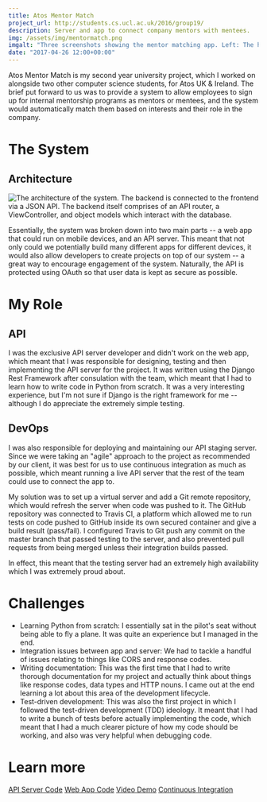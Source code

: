 ```yaml
---
title: Atos Mentor Match
project_url: http://students.cs.ucl.ac.uk/2016/group19/
description: Server and app to connect company mentors with mentees.
img: /assets/img/mentormatch.png
imgalt: "Three screenshots showing the mentor matching app. Left: The home screen showing available programs. Middle: A page showing information about a certain program. Right: The signup page for the program"
date: "2017-04-26 12:00+00:00"
---
```


Atos Mentor Match is my second year university project, which I worked on
alongside two other computer science students, for Atos UK & Ireland. The brief
put forward to us was to provide a system to allow employees to sign up for
internal mentorship programs as mentors or mentees, and the system would
automatically match them based on interests and their role in the company.

# The System

## Architecture

![The architecture of the system. The backend is connected to the frontend via a JSON API. The backend itself comprises of an API router, a ViewController, and object models which interact with the database.]({{site.url}}/assets/img/mentormatch-arch.png)

Essentially, the system was broken down into two main parts -- a web app that
could run on mobile devices, and an API server. This meant that not only could
we potentially build many different apps for different devices, it would also
allow developers to create projects on top of our system -- a great way to
encourage engagement of the system. Naturally, the API is protected using OAuth
so that user data is kept as secure as possible.

# My Role

## API

I was the exclusive API server developer and didn't work on the web app, which
meant that I was responsible for designing, testing and then implementing the
API server for the project. It was written using the Django Rest Framework after
consulation with the team, which meant that I had to learn how to write code in
Python from scratch. It was a very interesting experience, but I'm not sure if
Django is the right framework for me -- although I do appreciate the extremely
simple testing.

## DevOps

I was also responsible for deploying and maintaining our API staging server.
Since we were taking an "agile" approach to the project as recommended by our
client, it was best for us to use continuous integration as much as possible,
which meant running a live API server that the rest of the team could use to
connect the app to.

My solution was to set up a virtual server and add a Git remote repository,
which would refresh the server when code was pushed to it. The GitHub repository
was connected to Travis CI, a platform which allowed me to run tests on code
pushed to GitHub inside its own secured container and give a build result
(pass/fail). I configured Travis to Git push any commit on the master branch
that passed testing to the server, and also prevented pull requests from being
merged unless their integration builds passed.

In effect, this meant that the testing server had an extremely high availability
which I was extremely proud about.

# Challenges

* Learning Python from scratch: I essentially sat in the pilot's seat without
  being able to fly a plane. It was quite an experience but I managed in the
  end.
* Integration issues between app and server: We had to tackle a handful of
  issues relating to things like CORS and response codes.
* Writing documentation: This was the first time that I had to write thorough
  documentation for my project and actually think about things like response
  codes, data types and HTTP nouns. I came out at the end learning a lot about
  this area of the development lifecycle.
* Test-driven development: This was also the first project in which I followed
  the test-driven development (TDD) ideology. It meant that I had to write a
  bunch of tests before actually implementing the code, which meant that I had a
  much clearer picture of how my code should be working, and also was very
  helpful when debugging code.

# Learn more

<div class="buttons">
<a href="https://github.com/mbellgb/syseng19-code" class="button"><i data-feather="github"></i> API Server Code</a>
<a href="https://github.com/mbellgb/syseng19-webapp" class="button"><i data-feather="github"></i> Web App Code</a>
<a href="https://www.youtube.com/watch?v=9sjhS78iOyU" class="button"><i data-feather="video"></i> Video Demo</a>
<a href="https://travis-ci.org/mbellgb/syseng19-code/" class="button"><i data-feather="check-circle"></i> Continuous Integration</a>
</div>
